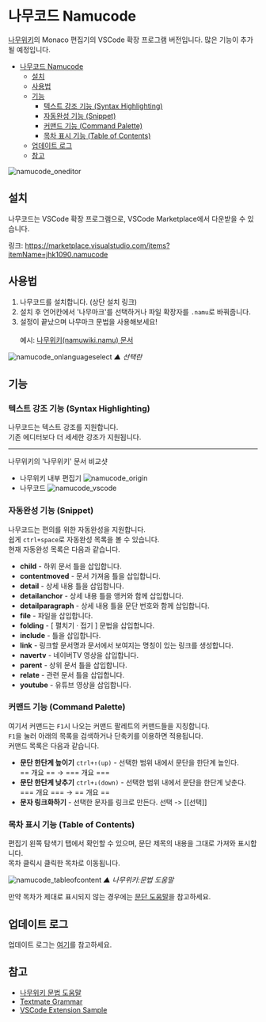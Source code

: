 # 나무코드 Namucode

[나무위키](https://namu.wiki)의 Monaco 편집기의 VSCode 확장 프로그램 버전입니다. 많은 기능이 추가될 예정입니다.

- [나무코드 Namucode](#나무코드-namucode)
  - [설치](#설치)
  - [사용법](#사용법)
  - [기능](#기능)
    - [텍스트 강조 기능 (Syntax Highlighting)](#텍스트-강조-기능-syntax-highlighting)
    - [자동완성 기능 (Snippet)](#자동완성-기능-snippet)
    - [커맨드 기능 (Command Palette)](#커맨드-기능-command-palette)
    - [목차 표시 기능 (Table of Contents)](#목차-표시-기능-table-of-contents)
  - [업데이트 로그](#업데이트-로그)
  - [참고](#참고)

![namucode_oneditor](https://user-images.githubusercontent.com/72603240/177030474-b7355ad7-83a2-4c6c-a39c-54ed28ead3f2.jpg)

## 설치

나무코드는 VSCode 확장 프로그램으로, VSCode Marketplace에서 다운받을 수 있습니다.

링크: https://marketplace.visualstudio.com/items?itemName=jhk1090.namucode

## 사용법

1. 나무코드를 설치합니다. (상단 설치 링크)
1. 설치 후 언어칸에서 '나무마크'를 선택하거나 파일 확장자를 `.namu`로 바꿔줍니다.
1. 설정이 끝났으며 나무마크 문법을 사용해보세요!\
   \
   예시: [나무위키(namuwiki.namu) 문서](https://github.com/jhk1090/namucode/blob/main/src/namuwiki.namu)

![namucode_onlanguageselect](https://user-images.githubusercontent.com/72603240/177031047-5ac630d1-f218-4a92-88bb-68a8453d8a35.png)
_▲ 선택란_

## 기능

### 텍스트 강조 기능 (Syntax Highlighting)

나무코드는 텍스트 강조를 지원합니다.\
기존 에디터보다 더 세세한 강조가 지원됩니다.

---

나무위키의 '나무위키' 문서 비교샷

- 나무위키 내부 편집기
  ![namucode_origin](https://user-images.githubusercontent.com/72603240/177030481-020df8da-1b36-4b11-b1c2-f3ecf6e7c32a.jpg)
- 나무코드
  ![namucode_vscode](https://user-images.githubusercontent.com/72603240/177030487-f90f862d-e264-49d6-b935-137fb6154905.png)

### 자동완성 기능 (Snippet)

나무코드는 편의를 위한 자동완성을 지원합니다.\
쉽게 `ctrl+space`로 자동완성 목록을 볼 수 있습니다.\
현재 자동완성 목록은 다음과 같습니다.

- **child** - 하위 문서 틀을 삽입합니다.
- **contentmoved** - 문서 가져옴 틀을 삽입합니다.
- **detail** - 상세 내용 틀을 삽입합니다.
- **detailanchor** - 상세 내용 틀을 앵커와 함께 삽입합니다.
- **detailparagraph** - 상세 내용 틀을 문단 번호와 함께 삽입합니다.
- **file** - 파일을 삽입합니다.
- **folding** - [ 펼치기 · 접기 ] 문법을 삽입합니다.
- **include** - 틀을 삽입합니다.
- **link** - 링크할 문서명과 문서에서 보여지는 명칭이 있는 링크를 생성합니다.
- **navertv** - 네이버TV 영상을 삽입합니다.
- **parent** - 상위 문서 틀을 삽입합니다.
- **relate** - 관련 문서 틀을 삽입합니다.
- **youtube** - 유튜브 영상을 삽입합니다.

### 커맨드 기능 (Command Palette)

여기서 커맨드는 `F1`시 나오는 커맨드 팔레트의 커맨드들을 지칭합니다.\
`F1`을 눌러 아래의 목록을 검색하거나 단축키를 이용하면 적용됩니다.\
커맨드 목록은 다음과 같습니다.

- **문단 한단계 높이기** `ctrl+↑(up)` - 선택한 범위 내에서 문단을 한단계 높인다.\
  == 개요 == → === 개요 ===
- **문단 한단계 낮추기** `ctrl+↓(down)` - 선택한 범위 내에서 문단을 한단계 낮춘다.\
  === 개요 === → == 개요 ==
- **문자 링크화하기** - 선택한 문자를 링크로 만든다.
  선택 -> [[선택]]

### 목차 표시 기능 (Table of Contents)

편집기 왼쪽 탐색기 탭에서 확인할 수 있으며, 문단 제목의 내용을 그대로 가져와 표시합니다.\
목차 클릭시 클릭한 목차로 이동됩니다.

![namucode_tableofcontent](https://user-images.githubusercontent.com/72603240/178151612-0395c438-57f3-4789-a497-b4cd6331bc91.png)
_▲ 나무위키:문법 도움말_

만약 목차가 제대로 표시되지 않는 경우에는 [문단 도움말](https://github.com/jhk1090/namucode/blob/main/TOC_ERROR.md)을 참고하세요.

## 업데이트 로그

업데이트 로그는 [여기](https://github.com/jhk1090/namucode/blob/main/CHANGELOG.md)를 참고하세요.

## 참고

- [나무위키 문법 도움말](https://namu.wiki/w/나무위키:문법%20도움말)
- [Textmate Grammar](https://macromates.com/manual/en/language_grammars)
- [VSCode Extension Sample](https://github.com/microsoft/vscode-extension-samples)
